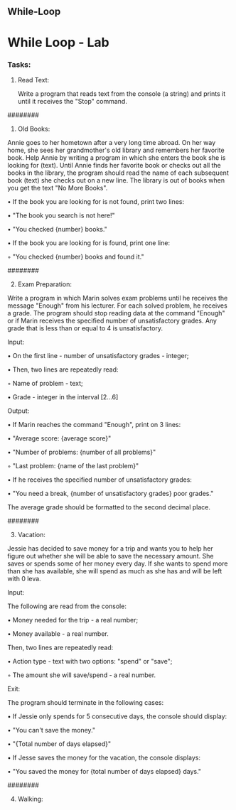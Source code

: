 ## While-Loop

# While Loop - Lab

### Tasks:

01. Read Text:

    Write a program that reads text from the console (a string) and prints it until it receives the "Stop" command.

########

01. Old Books:

Annie goes to her hometown after a very long time abroad. On her way home, she sees her grandmother's old library and remembers her favorite book. Help Annie by writing a program in which she enters the book she is looking for (text). Until Annie finds her favorite book or checks out all the books in the library, the program should read the name of each subsequent book (text) she checks out on a new line. 
The library is out of books when you get the text "No More Books".

• If the book you are looking for is not found, print two lines:

• "The book you search is not here!"

• "You checked {number} books."

• If the book you are looking for is found, print one line:

◦ "You checked {number} books and found it."

########

02. Exam Preparation:

Write a program in which Marin solves exam problems until he receives the message "Enough" from his lecturer. For each solved problem, he receives a grade. The program should stop reading data at the command "Enough" or if Marin receives the specified number of unsatisfactory grades. Any grade that is less than or equal to 4 is unsatisfactory.

Input:

• On the first line - number of unsatisfactory grades - integer;

• Then, two lines are repeatedly read:

◦ Name of problem - text;

• Grade - integer in the interval [2…6]

Output:

• If Marin reaches the command "Enough", print on 3 lines:

• "Average score: {average score}"

• "Number of problems: {number of all problems}"

◦ "Last problem: {name of the last problem}"

• If he receives the specified number of unsatisfactory grades:

• "You need a break, {number of unsatisfactory grades} poor grades."

The average grade should be formatted to the second decimal place.

  ########

03. Vacation:

   Jessie has decided to save money for a trip and wants you to help her figure out whether she will be able to save the necessary amount. She saves or spends some of her money every day. If she wants to spend more than she has available, she will spend as much as she has and will be left with 0 leva.
   
Input:

The following are read from the console:

• Money needed for the trip - a real number;

• Money available - a real number.

Then, two lines are repeatedly read:

• Action type - text with two options: "spend" or "save";

◦ The amount she will save/spend - a real number.

Exit:

The program should terminate in the following cases:

• If Jessie only spends for 5 consecutive days, the console should display:

• "You can't save the money."

• "{Total number of days elapsed}"

• If Jesse saves the money for the vacation, the console displays:

• "You saved the money for {total number of days elapsed} days."

########

04. Walking:

   
